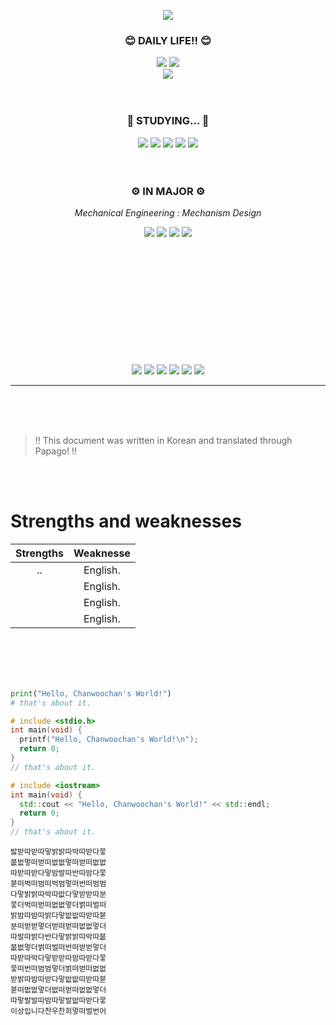 <p align="center"><img src="https://postfiles.pstatic.net/MjAyMzA3MTVfMTg3/MDAxNjg5MzU1MjQxMzAz.XZ13j8UBmpe8QpzCtudBIVlNXSD2h81s_xOYIchCmYEg.77uYJ9K-HsOueLQxNkcmvz0LBE061o3JlGNyQ_cl92gg.PNG.kcwjoma/GH_chanwoochan.png?type=w773"></p>


<div align="center"> 
  
  ### 😊 DAILY LIFE!! 😊  

<a href="https://blog.naver.com/kcwjoma" target="_blank"><img src="https://img.shields.io/badge/Chanwoochan Blog-03C75A?style=for-the-badge&logo=Naver&logoColor=FFFFFF"/></a>
<a href="https://instagram.com/chanwoochan_?igshid=OGQ5ZDc2ODk2ZA==" target="_blank"><img src="https://img.shields.io/badge/@chanwoochan__-E4405F?style=for-the-badge&logo=Instagram&logoColor=FFFFFF"/></a>
<br>
<a href="" target="_blank"><img src="https://img.shields.io/badge/kcwjoma@kookmin.ac.kr-EA4335?style=flat-square&logo=Gmail&logoColor=FFFFFF"/></a>
<br><br><br>

  ### 📖 STUDYING... 📖  

<a href="" target="_blank"><img src="https://img.shields.io/badge/C--Language-A8B9CC?style=for-the-badge&logo=C&logoColor=FFFFFF"/></a>
<a href="" target="_blank"><img src="https://img.shields.io/badge/C++-00599C?style=for-the-badge&logo=cplusplus&logoColor=FFFFFF"/></a>
<a href="" target="_blank"><img src="https://img.shields.io/badge/Python-3776AB?style=for-the-badge&logo=python&logoColor=FFFFFF"/></a>
<a href="" target="_blank"><img src="https://img.shields.io/badge/OpenCV-5C3EE8?style=for-the-badge&logo=OpenCV&logoColor=FFFFFF"/></a>
<a href="" target="_blank"><img src="https://img.shields.io/badge/ROS2-22314E?style=for-the-badge&logo=ROS&logoColor=FFFFFF"/></a>
<br><br><br>

### ⚙️ IN MAJOR ⚙️
_Mechanical Engineering : Mechanism Design_

<a href="" target="_blank"><img src="https://img.shields.io/badge/SolidWorks-005386?style=for-the-badge&logo=dassaultsystemes&logoColor=FFFFFF"/></a>
<a href="" target="_blank"><img src="https://img.shields.io/badge/Fusion 360-F8991C?style=for-the-badge&logo=Autodesk&logoColor=FFFFFF"/></a>
<a href="" target="_blank"><img src="https://img.shields.io/badge/Inventor-F7A81B?style=for-the-badge&logo=Autodesk&logoColor=FFFFFF"/></a>
<a href="" target="_blank"><img src="https://img.shields.io/badge/AutoCAD-CD2640?style=for-the-badge&logo=Autodesk&logoColor=FFFFFF"/></a>
<br><br><br><br><br><br><br><br><br><br><br><br>

<img src="https://steamuserimages-a.akamaihd.net/ugc/2045230235135090310/AEE2B05D9ADDE62DF622A865AC541BDBB23AFC04/?imw=128&imh=72&ima=fit&impolicy=Letterbox&imcolor=%23000000&letterbox=true">
<img src="https://steamuserimages-a.akamaihd.net/ugc/2045230235135090310/AEE2B05D9ADDE62DF622A865AC541BDBB23AFC04/?imw=128&imh=72&ima=fit&impolicy=Letterbox&imcolor=%23000000&letterbox=true">
<img src="https://steamuserimages-a.akamaihd.net/ugc/2045230235135090310/AEE2B05D9ADDE62DF622A865AC541BDBB23AFC04/?imw=128&imh=72&ima=fit&impolicy=Letterbox&imcolor=%23000000&letterbox=true">
<img src="https://steamuserimages-a.akamaihd.net/ugc/2045230235135090310/AEE2B05D9ADDE62DF622A865AC541BDBB23AFC04/?imw=128&imh=72&ima=fit&impolicy=Letterbox&imcolor=%23000000&letterbox=true">
<img src="https://steamuserimages-a.akamaihd.net/ugc/2045230235135090310/AEE2B05D9ADDE62DF622A865AC541BDBB23AFC04/?imw=128&imh=72&ima=fit&impolicy=Letterbox&imcolor=%23000000&letterbox=true">
<img src="https://steamuserimages-a.akamaihd.net/ugc/2045230235135090310/AEE2B05D9ADDE62DF622A865AC541BDBB23AFC04/?imw=128&imh=72&ima=fit&impolicy=Letterbox&imcolor=%23000000&letterbox=true">

------

</div>
<br><br><br>

> ‼️ This document was written in Korean and translated through Papago! ‼️

<br>
<br>

# Strengths and weaknesses #


|Strengths|Weaknesse|
|:--:|:--:|
|..|English.|
||English.|
||English.|
||English.|


<br>
<br>
<br>
<br>

```python
print("Hello, Chanwoochan's World!")
# that's about it.
```

```c
# include <stdio.h>
int main(void) {
  printf("Hello, Chanwoochan's World!\n");
  return 0;
}
// that's about it.
```

```cpp
# include <iostream>
int main(void) {
  std::cout << "Hello, Chanwoochan's World!" << std::endl;
  return 0;
}
// that's about it.
```

```아희
밣받따받따맣밝밝따박따받다뭏
붒벖멓떠벋떠벖벖멓떠벋떠벖벖
따받따받다맣밤발따반따밤다뭏
붇떠벅떠범떠벅범멓떠번떠범범
다맣밝밝따박따밦다맣받받따분
뭏더벅떠벋떠벖벖멓더벍떠벌떠
밝밤따밤따밝다맣밦밦따받따붇
분떠벋벋멓더벋떠벋떠벖벖멓더
따발따밝다반다맣밝밝따박따붒
붒벖멓더벍떠벌떠번떠벋벋멓더
따받따박다맣받받따밤따받다뭏
뭏떠번떠범범멓더벍떠벋떠벖벖
받밝따밤따받다맣밦밦따받따붇
붇떠벖벖멓더벖떠벋떠벖벖멓더
따맣발발따밤따맣발밦따받다뭏
이상입니다찬우찬희멓떠벌번어
```


<!--
**Chanwoochan/Chanwoochan** is a ✨ _special_ ✨ repository because its `README.md` (this file) appears on your GitHub profile.

Here are some ideas to get you started:

- 🔭 I’m currently working on ...
- 🌱 I’m currently learning ...
- 👯 I’m looking to collaborate on ...
- 🤔 I’m looking for help with ...
- 💬 Ask me about ...
- 📫 How to reach me: ...
- 😄 Pronouns: ...
- ⚡ Fun fact: ...
-->
